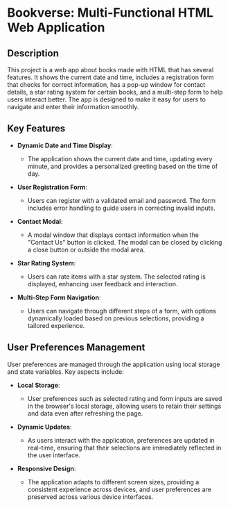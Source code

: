# Bookverse: Multi-Functional HTML Web Application

## Description
This project is a web app about books made with HTML that has several features. It shows the current date and time, includes a registration form that checks for correct information, has a pop-up window for contact details, a star rating system for certain books, and a multi-step form to help users interact better. The app is designed to make it easy for users to navigate and enter their information smoothly. 

## Key Features
- **Dynamic Date and Time Display**: 
  - The application shows the current date and time, updating every minute, and provides a personalized greeting based on the time of day.

- **User Registration Form**: 
  - Users can register with a validated email and password. The form includes error handling to guide users in correcting invalid inputs.

- **Contact Modal**: 
  - A modal window that displays contact information when the "Contact Us" button is clicked. The modal can be closed by clicking a close button or outside the modal area.

- **Star Rating System**: 
  - Users can rate items with a star system. The selected rating is displayed, enhancing user feedback and interaction.

- **Multi-Step Form Navigation**: 
  - Users can navigate through different steps of a form, with options dynamically loaded based on previous selections, providing a tailored experience.

## User Preferences Management
User preferences are managed through the application using local storage and state variables. Key aspects include:

- **Local Storage**: 
  - User preferences such as selected rating and form inputs are saved in the browser's local storage, allowing users to retain their settings and data even after refreshing the page.

- **Dynamic Updates**: 
  - As users interact with the application, preferences are updated in real-time, ensuring that their selections are immediately reflected in the user interface.

- **Responsive Design**: 
  - The application adapts to different screen sizes, providing a consistent experience across devices, and user preferences are preserved across various device interfaces.

